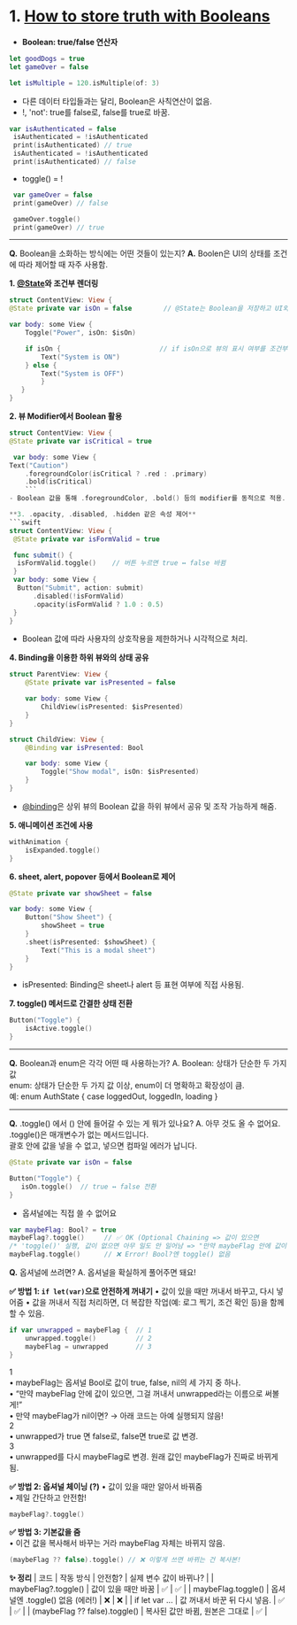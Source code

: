 # 1. [How to store truth with Booleans](https://www.hackingwithswift.com/quick-start/beginners/how-to-store-truth-with-booleans)

* **Boolean: true/false 연산자**
```swift
let goodDogs = true
let gameOver = false
```

```swift
let isMultiple = 120.isMultiple(of: 3)
```

* 다른 데이터 타입들과는 달리, Boolean은 사칙연산이 없음.
* !, 'not': true를 false로, false를 true로 바꿈.
```swift
var isAuthenticated = false
 isAuthenticated = !isAuthenticated
 print(isAuthenticated) // true
 isAuthenticated = !isAuthenticated
 print(isAuthenticated) // false
 ```

* toggle() = !
```swift
 var gameOver = false
 print(gameOver) // false

 gameOver.toggle()
 print(gameOver) // true
```
---
**Q.** Boolean을 소화하는 방식에는 어떤 것들이 있는지?
**A.** Boolen은 UI의 상태를 조건에 따라 제어할 때 자주 사용함.  

**1. [@State](https://github.com/State)와 조건부 렌더링**
```swift
struct ContentView: View {
@State private var isOn = false        // @State는 Boolean을 저장하고 UI와 연결

var body: some View {
    Toggle("Power", isOn: $isOn)

    if isOn {                         // if isOn으로 뷰의 표시 여부를 조건부로 결정
        Text("System is ON")
    } else {
        Text("System is OFF")
        }
   }
}
```

**2. 뷰 Modifier에서 Boolean 활용**
```swift
struct ContentView: View {
@State private var isCritical = true

 var body: some View {
Text("Caution")
    .foregroundColor(isCritical ? .red : .primary)
    .bold(isCritical)
    ```
- Boolean 값을 통해 .foregroundColor, .bold() 등의 modifier를 동적으로 적용.

**3. .opacity, .disabled, .hidden 같은 속성 제어**
```swift
struct ContentView: View {
 @State private var isFormValid = true

 func submit() {
  isFormValid.toggle()    // 버튼 누르면 true ↔ false 바뀜
 }
 var body: some View {
  Button("Submit", action: submit)
      .disabled(!isFormValid)
      .opacity(isFormValid ? 1.0 : 0.5)
 }
}
```
- Boolean 값에 따라 사용자의 상호작용을 제한하거나 시각적으로 처리.

**4. Binding을 이용한 하위 뷰와의 상태 공유**
```swift
struct ParentView: View {
    @State private var isPresented = false

    var body: some View {
        ChildView(isPresented: $isPresented)
    }
}

struct ChildView: View {
    @Binding var isPresented: Bool

    var body: some View {
        Toggle("Show modal", isOn: $isPresented)
    }
}
```
- [@binding](https://github.com/binding)은 상위 뷰의 Boolean 값을 하위 뷰에서 공유 및 조작 가능하게 해줌.

**5. 애니메이션 조건에 사용**
```swift
withAnimation {
    isExpanded.toggle()
}
```

**6. sheet, alert, popover 등에서 Boolean로 제어**
```swift
@State private var showSheet = false

var body: some View {
    Button("Show Sheet") {
        showSheet = true
    }
    .sheet(isPresented: $showSheet) {
        Text("This is a modal sheet")
    }
}
```
- isPresented: Binding은 sheet나 alert 등 표현 여부에 직접 사용됨.

**7. toggle() 메서드로 간결한 상태 전환**
```swift
Button("Toggle") {
    isActive.toggle()
}
```
---
**Q.** Boolean과 enum은 각각 어떤 때 사용하는가?
A. Boolean: 상태가 단순한 두 가지 값  
   enum: 상태가 단순한 두 가지 값 이상, enum이 더 명확하고 확장성이 큼.  
   예: enum AuthState { case loggedOut, loggedIn, loading }
   
---
**Q.** .toggle() 에서 () 안에 들어갈 수 있는 게 뭐가 있나요?
A. 아무 것도 올 수 없어요.  
.toggle()은 매개변수가 없는 메서드입니다.  
괄호 안에 값을 넣을 수 없고, 넣으면 컴파일 에러가 납니다.

```swift
@State private var isOn = false

Button("Toggle") {
   isOn.toggle()  // true ↔︎ false 전환
}
```

- 옵셔널에는 직접 쓸 수 없어요
```swift
var maybeFlag: Bool? = true
maybeFlag?.toggle()     // ✅ OK (Optional Chaining => 값이 있으면 
/* 'toggle()' 실행, 값이 없으면 아무 일도 안 일어남 => "만약 maybeFlag 안에 값이 있다면 그 값을 바꿔줘"의 의미.) */
maybeFlag.toggle()      // ❌ Error! Bool?엔 toggle() 없음
```

**Q.** 옵셔널에 쓰려면?
A. 옵셔널을 확실하게 풀어주면 돼요!

**✅ 방법 1: `if let(var)`으로 안전하게 꺼내기**
•	값이 있을 때만 꺼내서 바꾸고, 다시 넣어줌
•	값을 꺼내서 직접 처리하면, 더 복잡한 작업(예: 로그 찍기, 조건 확인 등)을 함께 할 수 있음.
```swift
if var unwrapped = maybeFlag {  // 1
    unwrapped.toggle()          // 2
    maybeFlag = unwrapped       // 3
}
```

1  
	• maybeFlag는 옵셔널 Bool로 값이 true, false, nil의 세 가지 중 하나.  
	• “만약 maybeFlag 안에 값이 있으면, 그걸 꺼내서 unwrapped라는 이름으로 써볼게!”  
	• 만약 maybeFlag가 nil이면? → 아래 코드는 아예 실행되지 않음!  
2  
	• unwrapped가 true 면 false로, false면 true로 값 변경.  
3  
	• unwrapped를 다시 maybeFlag로 변경. 원래 값인 maybeFlag가 진짜로 바뀌게 됨.

**✅ 방법 2: 옵셔널 체이닝 (?)**
• 값이 있을 때만 알아서 바꿔줌  
• 제일 간단하고 안전함!
```swift
maybeFlag?.toggle()
```

**✅ 방법 3: 기본값을 줌**  
• 이건 값을 복사해서 바꾸는 거라 maybeFlag 자체는 바뀌지 않음.
```swift
(maybeFlag ?? false).toggle() // ❌ 이렇게 쓰면 바뀌는 건 복사본!  
```

**✨ 정리** 
| 코드 | 작동 방식 | 안전함? | 실제 변수 값이 바뀌나?  |
| maybeFlag?.toggle() | 값이 있을 때만 바꿈 | ✅ | ✅ | 
| maybeFlag.toggle() | 옵셔널엔 .toggle() 없음 (에러!) | ❌ | ❌ | 
| if let var ... | 값 꺼내서 바꾼 뒤 다시 넣음. | ✅ | ✅ | 
| (maybeFlag ?? false).toggle() | 복사된 값만 바뀜, 원본은 그대로 | ✅ |